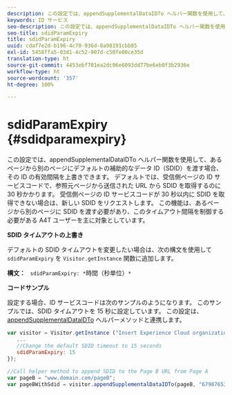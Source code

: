 ```yaml
---
description: この設定では、appendSupplementalDataIDTo ヘルパー関数を使用して、あるページから別のページにデフォルトの補助的なデータ ID（SDID）を渡す場合、その ID の有効間隔を上書きできます。 デフォルトでは、受信側ページの ID サービスコードで、参照元ページから送信された URL から SDID を取得するのに 30 秒かかります。 受信側ページの ID サービスコードが 30 秒以内に SDID を取得できない場合は、新しい SDID をリクエストします。 この機能は、あるページから別のページに SDID を渡す必要があり、このタイムアウト間隔を制御する必要がある A4T ユーザーを主に対象としています。
keywords: ID サービス
seo-description: この設定では、appendSupplementalDataIDTo ヘルパー関数を使用して、あるページから別のページにデフォルトの補助的なデータ ID（SDID）を渡す場合、その ID の有効間隔を上書きできます。 デフォルトでは、受信側ページの ID サービスコードで、参照元ページから送信された URL から SDID を取得するのに 30 秒かかります。 受信側ページの ID サービスコードが 30 秒以内に SDID を取得できない場合は、新しい SDID をリクエストします。 この機能は、あるページから別のページに SDID を渡す必要があり、このタイムアウト間隔を制御する必要がある A4T ユーザーを主に対象としています。
seo-title: sdidParamExpiry
title: sdidParamExpiry
uuid: cdaf7e2d-b196-4c70-936d-8a98191cbb85
exl-id: 5458ffa5-03d1-4c52-907d-c50fe00ce35d
translation-type: ht
source-git-commit: 4453ebf701ea2dc06e6093dd77be6eb0f3b2936e
workflow-type: ht
source-wordcount: '357'
ht-degree: 100%

---
```


# sdidParamExpiry {#sdidparamexpiry}

この設定では、appendSupplementalDataIDTo ヘルパー関数を使用して、あるページから別のページにデフォルトの補助的なデータ ID（SDID）を渡す場合、その ID の有効間隔を上書きできます。 デフォルトでは、受信側ページの ID サービスコードで、参照元ページから送信された URL から SDID を取得するのに 30 秒かかります。 受信側ページの ID サービスコードが 30 秒以内に SDID を取得できない場合は、新しい SDID をリクエストします。 この機能は、あるページから別のページに SDID を渡す必要があり、このタイムアウト間隔を制御する必要がある A4T ユーザーを主に対象としています。

**SDID タイムアウトの上書き**

デフォルトの SDID タイムアウトを変更したい場合は、次の構文を使用して `sdidParamExpiry` を `Visitor.getInstance` 関数に追加します。

**構文：** ` sdidParamExpiry: *`時間（秒単位）`*`

**コードサンプル**

設定する場合、ID サービスコードは次のサンプルのようになります。 このサンプルでは、SDID タイムアウトを 15 秒に設定しています。 この設定は、[appendSupplementalDataIDTo](../../library/get-set/appendsupplementaldataidto.md#reference-65d09de6fde0418f8c62fa79304a755d) ヘルパーメソッドと連携します。

```js
var visitor = Visitor.getInstance ("Insert Experience Cloud organization ID here",{ 
   ... 
   //Change the default SDID timeout to 15 seconds 
   sdidParamExpiry: 15 
}); 
 
//Call helper method to append SDID to the Page B URL from Page A 
var pageB = "www.domain.com/pageB"; 
var pageBWithSdid = visitor.appendSupplementalDataIDTo(pageB, "67987653465787219"); 
```
